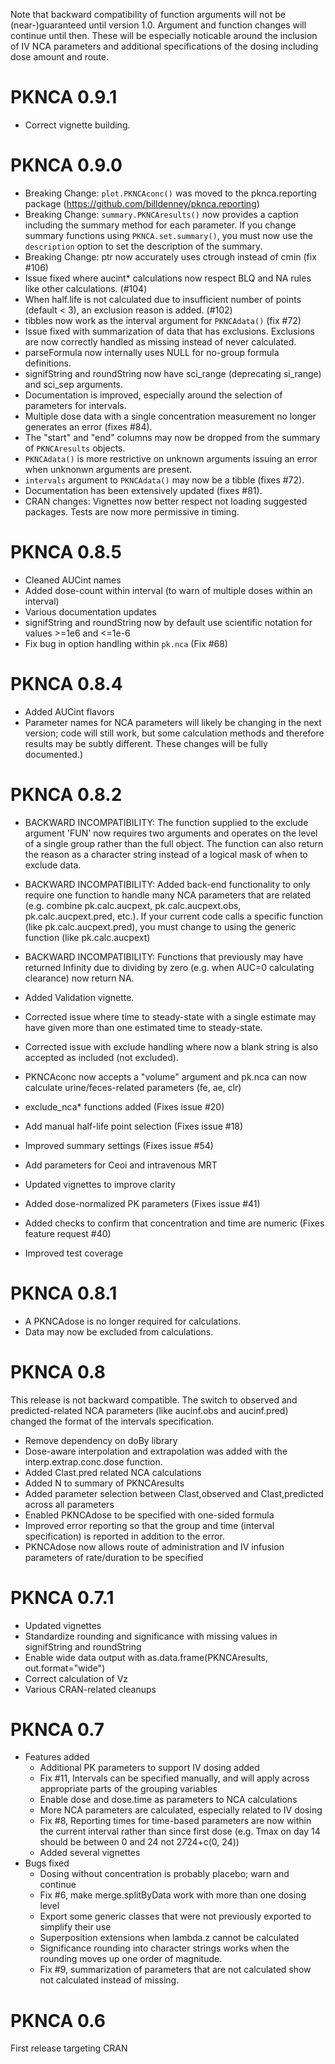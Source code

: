 Note that backward compatibility of function arguments will not be
(near-)guaranteed until version 1.0.  Argument and function changes
will continue until then.  These will be especially noticable around
the inclusion of IV NCA parameters and additional specifications of
the dosing including dose amount and route.

# PKNCA 0.9.1

* Correct vignette building.

# PKNCA 0.9.0

* Breaking Change: `plot.PKNCAconc()` was moved to the pknca.reporting package
  (https://github.com/billdenney/pknca.reporting)
* Breaking Change: `summary.PKNCAresults()` now provides a caption
  including the summary method for each parameter.  If you change
  summary functions using `PKNCA.set.summary()`, you must now use the
  `description` option to set the description of the summary.
* Breaking Change: ptr now accurately uses ctrough instead of cmin (fix #106)
* Issue fixed where aucint* calculations now respect BLQ and NA rules like other calculations. (#104)
* When half.life is not calculated due to insufficient number of points (default < 3), an exclusion reason is added. (#102)
* tibbles now work as the interval argument for `PKNCAdata()` (fix #72)
* Issue fixed with summarization of data that has exclusions.
  Exclusions are now correctly handled as missing instead of never
  calculated.
* parseFormula now internally uses NULL for no-group formula definitions.
* signifString and roundString now have sci_range (deprecating si_range) and
  sci_sep arguments.
* Documentation is improved, especially around the selection of
  parameters for intervals.
* Multiple dose data with a single concentration measurement no longer
  generates an error (fixes #84).
* The "start" and "end" columns may now be dropped from the summary of
  `PKNCAresults` objects.
* `PKNCAdata()` is more restrictive on unknown arguments issuing an error
  when unknonwn arguments are present.
* `intervals` argument to `PKNCAdata()` may now be a tibble (fixes #72).
* Documentation has been extensively updated (fixes #81).
* CRAN changes: Vignettes now better respect not loading suggested
  packages.  Tests are now more permissive in timing.

# PKNCA 0.8.5

* Cleaned AUCint names
* Added dose-count within interval (to warn of multiple doses within an
  interval)
* Various documentation updates
* signifString and roundString now by default use scientific notation
  for values >=1e6 and <=1e-6
* Fix bug in option handling within `pk.nca` (Fix #68)

# PKNCA 0.8.4

* Added AUCint flavors
* Parameter names for NCA parameters will likely be changing in the
  next version; code will still work, but some calculation methods and
  therefore results may be subtly different.  These changes will be
  fully documented.)

# PKNCA 0.8.2

* BACKWARD INCOMPATIBILITY: The function supplied to the exclude
  argument 'FUN' now requires two arguments and operates on the level
  of a single group rather than the full object.  The function can
  also return the reason as a character string instead of a logical
  mask of when to exclude data.
* BACKWARD INCOMPATIBILITY: Added back-end functionality to only
  require one function to handle many NCA parameters that are related
  (e.g. combine pk.calc.aucpext, pk.calc.aucpext.obs,
  pk.calc.aucpext.pred, etc.).  If your current code calls a specific
  function (like pk.calc.aucpext.pred), you must change to using the
  generic function (like pk.calc.aucpext)
* BACKWARD INCOMPATIBILITY: Functions that previously may have
  returned Infinity due to dividing by zero (e.g. when AUC=0
  calculating clearance) now return NA.

* Added Validation vignette.

* Corrected issue where time to steady-state with a single estimate
  may have given more than one estimated time to steady-state.
* Corrected issue with exclude handling where now a blank string is
  also accepted as included (not excluded).
* PKNCAconc now accepts a "volume" argument and pk.nca can now
  calculate urine/feces-related parameters (fe, ae, clr)
* exclude_nca* functions added (Fixes issue #20)
* Add manual half-life point selection (Fixes issue #18)
* Improved summary settings (Fixes issue #54)
* Add parameters for Ceoi and intravenous MRT
* Updated vignettes to improve clarity
* Added dose-normalized PK parameters (Fixes issue #41)
* Added checks to confirm that concentration and time are numeric
  (Fixes feature request #40)
* Improved test coverage

# PKNCA 0.8.1

* A PKNCAdose is no longer required for calculations.
* Data may now be excluded from calculations.

# PKNCA 0.8

This release is not backward compatible.  The switch to observed and
predicted-related NCA parameters (like aucinf.obs and aucinf.pred)
changed the format of the intervals specification.

* Remove dependency on doBy library
* Dose-aware interpolation and extrapolation was added with the interp.extrap.conc.dose function.
* Added Clast.pred related NCA calculations
* Added N to summary of PKNCAresults
* Added parameter selection between Clast,observed and Clast,predicted across all parameters
* Enabled PKNCAdose to be specified with one-sided formula
* Improved error reporting so that the group and time (interval specification) is reported in addition to the error.
* PKNCAdose now allows route of administration and IV infusion parameters of rate/duration to be specified

# PKNCA 0.7.1

* Updated vignettes
* Standardize rounding and significance with missing values in signifString and roundString
* Enable wide data output with as.data.frame(PKNCAresults, out.format="wide")
* Correct calculation of Vz
* Various CRAN-related cleanups

# PKNCA 0.7

* Features added
  * Additional PK parameters to support IV dosing added
  * Fix #11, Intervals can be specified manually, and will apply across appropriate parts of the grouping variables
  * Enable dose and dose.time as parameters to NCA calculations
  * More NCA parameters are calculated, especially related to IV dosing
  * Fix #8, Reporting times for time-based parameters are now within the current interval rather than since first dose (e.g. Tmax on day 14 should be between 0 and 24 not 2*7*24+c(0, 24))
  * Added several vignettes
* Bugs fixed
  * Dosing without concentration is probably placebo; warn and continue
  * Fix #6, make merge.splitByData work with more than one dosing level
  * Export some generic classes that were not previously exported to simplify their use
  * Superposition extensions when lambda.z cannot be calculated
  * Significance rounding into character strings works when the rounding moves up one order of magnitude.
  * Fix #9, summarization of parameters that are not calculated show not calculated instead of missing.

# PKNCA 0.6

First release targeting CRAN
